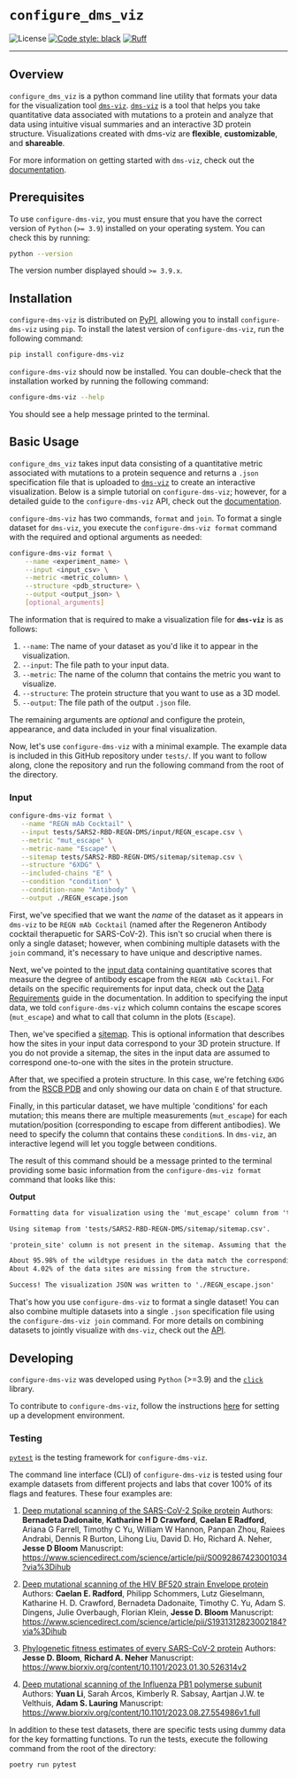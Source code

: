 # `configure_dms_viz`

![License](https://img.shields.io/github/license/matsengrp/multidms)
[![Code style: black](https://img.shields.io/badge/code%20style-black-000000.svg)](https://github.com/psf/black)
[![Ruff](https://img.shields.io/endpoint?url=https://raw.githubusercontent.com/charliermarsh/ruff/main/assets/badge/v2.json)](https://github.com/astral-sh/ruff)

---

## Overview

`configure_dms_viz` is a python command line utility that formats your data for the visualization tool [`dms-viz`](https://dms-viz.github.io/). [`dms-viz`](https://dms-viz.github.io/) is a tool that helps you take quantitative data associated with mutations to a protein and analyze that data using intuitive visual summaries and an interactive 3D protein structure. Visualizations created with dms-viz are **flexible**, **customizable**, and **shareable**.

For more information on getting started with `dms-viz`, check out the [documentation](https://dms-viz.github.io/dms-viz-docs/).

## Prerequisites

To use `configure-dms-viz`, you must ensure that you have the correct version of `Python` (`>= 3.9`) installed on your operating system. You can check this by running:

```bash
python --version
```

The version number displayed should `>= 3.9.x`.

## Installation

`configure-dms-viz` is distributed on [PyPI](https://pypi.org/), allowing you to install `configure-dms-viz` using `pip`. To install the latest version of `configure-dms-viz`, run the following command:

```bash
pip install configure-dms-viz
```

`configure-dms-viz` should now be installed. You can double-check that the installation worked by running the following command:

```bash
configure-dms-viz --help
```

You should see a help message printed to the terminal.

## Basic Usage

`configure_dms_viz` takes input data consisting of a quantitative metric associated with mutations to a protein sequence and returns a `.json` specification file that is uploaded to [`dms-viz`](https://dms-viz.github.io/) to create an interactive visualization. Below is a simple tutorial on `configure-dms-viz`; however, for a detailed guide to the `configure-dms-viz` API, check out the [documentation](https://dms-viz.github.io/dms-viz-docs/preparing-data/command-line-api/).

`configure-dms-viz` has two commands, `format` and `join`. To format a single dataset for `dms-viz`, you execute the `configure-dms-viz format` command with the required and optional arguments as needed:

```bash
configure-dms-viz format \
    --name <experiment_name> \
    --input <input_csv> \
    --metric <metric_column> \
    --structure <pdb_structure> \
    --output <output_json> \
    [optional_arguments]
```

The information that is required to make a visualization file for **`dms-viz`** is as follows:

1. `--name`: The name of your dataset as you'd like it to appear in the visualization.
2. `--input`: The file path to your input data.
3. `--metric`: The name of the column that contains the metric you want to visualize.
4. `--structure`: The protein structure that you want to use as a 3D model.
5. `--output`: The file path of the output `.json` file.

The remaining arguments are _optional_ and configure the protein, appearance, and data included in your final visualization.

Now, let's use `configure-dms-viz` with a minimal example. The example data is included in this GitHub repository under `tests/`. If you want to follow along, clone the repository and run the following command from the root of the directory.

### Input

```bash
configure-dms-viz format \
   --name "REGN mAb Cocktail" \
   --input tests/SARS2-RBD-REGN-DMS/input/REGN_escape.csv \
   --metric "mut_escape" \
   --metric-name "Escape" \
   --sitemap tests/SARS2-RBD-REGN-DMS/sitemap/sitemap.csv \
   --structure "6XDG" \
   --included-chains "E" \
   --condition "condition" \
   --condition-name "Antibody" \
   --output ./REGN_escape.json
```

First, we've specified that we want the _name_ of the dataset as it appears in `dms-viz` to be `REGN mAb Cocktail` (named after the Regeneron Antibody cocktail therapuetic for SARS-CoV-2). This isn't so crucial when there is only a single dataset; however, when combining multiple datasets with the `join` command, it's necessary to have unique and descriptive names.

Next, we've pointed to the [input data](https://github.com/dms-viz/configure_dms_viz/blob/main/tests/SARS2-RBD-REGN-DMS/input/REGN_escape.csv) containing quantitative scores that measure the degree of antibody escape from the `REGN mAb Cocktail`. For details on the specific requirements for input data, check out the [Data Requirements](https://dms-viz.github.io/dms-viz-docs/preparing-data/data-requirements/) guide in the documentation. In addition to specifying the input data, we told `configure-dms-viz` which column contains the escape scores (`mut_escape`) and what to call that column in the plots (`Escape`).

Then, we've specified a [sitemap](https://github.com/dms-viz/configure_dms_viz/blob/main/tests/SARS2-RBD-REGN-DMS/sitemap/sitemap.csv). This is optional information that describes how the sites in your input data correspond to your 3D protein structure. If you do not provide a sitemap, the sites in the input data are assumed to correspond one-to-one with the sites in the protein structure.

After that, we specified a protein structure. In this case, we're fetching `6XDG` from the [RSCB PDB](https://www.rcsb.org/) and only showing our data on chain `E` of that structure.

Finally, in this particular dataset, we have multiple 'conditions' for each mutation; this means there are multiple measurements (`mut_escape`) for each mutation/position (corresponding to escape from different antibodies). We need to specify the column that contains these `condition`s. In `dms-viz`, an interactive legend will let you toggle between conditions.

The result of this command should be a message printed to the terminal providing some basic information from the `configure-dms-viz format` command that looks like this:

**Output**

```md
Formatting data for visualization using the 'mut_escape' column from 'tests/SARS2-RBD-REGN-DMS/input/REGN_escape.csv'...

Using sitemap from 'tests/SARS2-RBD-REGN-DMS/sitemap/sitemap.csv'.

'protein_site' column is not present in the sitemap. Assuming that the reference sites correspond to protein sites.

About 95.98% of the wildtype residues in the data match the corresponding residues in the structure.
About 4.02% of the data sites are missing from the structure.

Success! The visualization JSON was written to './REGN_escape.json'
```

That's how you use `configure-dms-viz` to format a single dataset! You can also combine multiple datasets into a single `.json` specification file using the `configure-dms-viz join` command. For more details on combining datasets to jointly visualize with `dms-viz`, check out the [API](https://dms-viz.github.io/dms-viz-docs/preparing-data/command-line-api/#configure-dms-viz-join).

## Developing

`configure-dms-viz` was developed using `Python` (>=3.9) and the [`click`](https://click.palletsprojects.com/en/8.1.x/) library.

To contribute to `configure-dms-viz`, follow the instructions [here](https://dms-viz.github.io/dms-viz-docs/project-info/contributing-guide/#contributing-to-configure-dms-viz) for setting up a development environment.

### Testing

[`pytest`](https://docs.pytest.org/en/8.0.x/) is the testing framework for `configure-dms-viz`.

The command line interface (CLI) of `configure-dms-viz` is tested using four example datasets from different projects and labs that cover 100% of its flags and features. These four examples are:

1. [Deep mutational scanning of the SARS-CoV-2 Spike protein](/tests/SARS2-Omicron-BA1-DMS/README.md)
   Authors: **Bernadeta Dadonaite**, **Katharine H D Crawford**, **Caelan E Radford**, Ariana G Farrell, Timothy C Yu, William W Hannon, Panpan Zhou, Raiees Andrabi, Dennis R Burton, Lihong Liu, David D. Ho, Richard A. Neher, **Jesse D Bloom**
   Manuscript: https://www.sciencedirect.com/science/article/pii/S0092867423001034?via%3Dihub

2. [Deep mutational scanning of the HIV BF520 strain Envelope protein](/tests/HIV-Envelope-BF520-DMS/README.md)
   Authors: **Caelan E. Radford**, Philipp Schommers, Lutz Gieselmann, Katharine H. D. Crawford, Bernadeta Dadonaite, Timothy C. Yu, Adam S. Dingens, Julie Overbaugh, Florian Klein, **Jesse D. Bloom**
   Manuscript: https://www.sciencedirect.com/science/article/pii/S1931312823002184?via%3Dihub

3. [Phylogenetic fitness estimates of every SARS-CoV-2 protein](/tests/SARS2-Mutation-Fitness/README.md)
   Authors: **Jesse D. Bloom**, **Richard A. Neher**
   Manuscript: https://www.biorxiv.org/content/10.1101/2023.01.30.526314v2

4. [Deep mutational scanning of the Influenza PB1 polymerse subunit](/tests/IAV-PB1-DMS/README.md)
   Authors: **Yuan Li**, Sarah Arcos, Kimberly R. Sabsay, Aartjan J.W. te Velthuis, **Adam S. Lauring**
   Manuscript: https://www.biorxiv.org/content/10.1101/2023.08.27.554986v1.full

In addition to these test datasets, there are specific tests using dummy data for the key formatting functions. To run the tests, execute the following command from the root of the directory:

```
poetry run pytest
```
